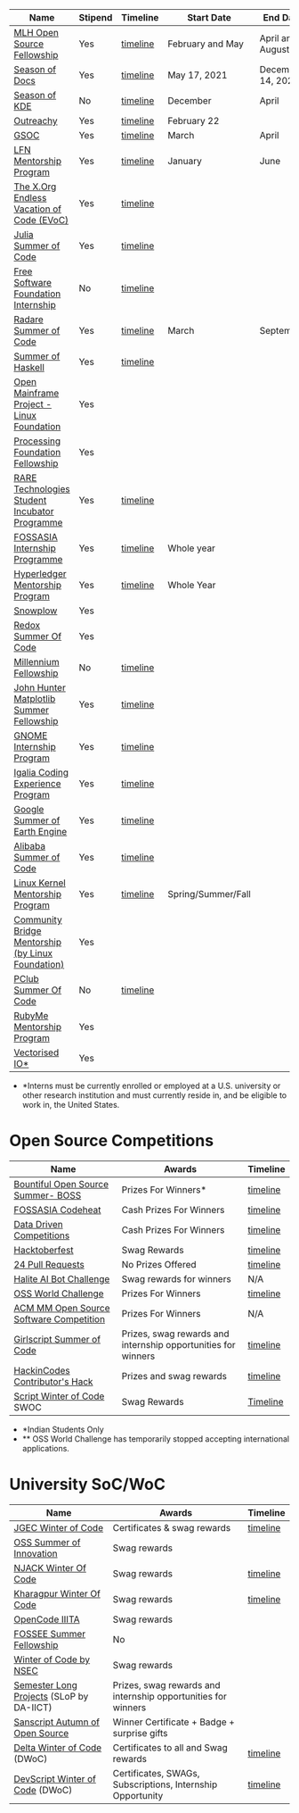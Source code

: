 | Name                                    | Stipend | Timeline            | Start Date                         | End Date                     |
|-----------------------------------------|-------------|-----------------|------------------------------------------------|----------------------------------------------------|
| [MLH Open Source Fellowship](https://fellowship.mlh.io/) | Yes | [timeline](https://fellowship.mlh.io/programs/open-source) |February and May |April and August | 
| [Season of Docs](https://developers.google.com/season-of-docs/) | Yes | [timeline](https://developers.google.com/season-of-docs/docs/timeline) | May 17, 2021| December 14, 2021|
| [Season of KDE](https://season.kde.org) | No      | [timeline](https://season.kde.org/) | December | April |
| [Outreachy](https://www.gnome.org/outreachy/) | Yes | [timeline](https://www.gnome.org/outreachy/) | February 22 | 
| [GSOC](https://developers.google.com/open-source/gsoc/) | Yes | [timeline](https://summerofcode.withgoogle.com/how-it-works/#timeline)      | March | April |
| [LFN Mentorship Program](https://wiki.lfnetworking.org/display/LN/LFN+Mentorship+Program) | Yes | [timeline](https://wiki.lfnetworking.org/display/LN/LFN+Mentorship+Program#LFNMentorshipProgram-2020ProgramTimeline*) | January | June |
| [The X.Org Endless Vacation of Code (EVoC)](https://www.x.org/wiki/XorgEVoC/)| Yes |[timeline](https://summerofcode.withgoogle.com/how-it-works/#timeline)     |
| [Julia Summer of Code](https://julialang.org/jsoc)|Yes|[timeline](https://julialang.org/jsoc/guidelines/)|
| [Free Software Foundation Internship](https://www.fsf.org/volunteer/internships) | No|[timeline](https://www.outreachy.org/)  |
| [Radare Summer of Code](https://rada.re/gsoc/2020/) | Yes | [timeline](https://rada.re/gsoc/2020/) | March | September | 
| [Summer of Haskell](https://summer.haskell.org/) | Yes |    [timeline](https://developers.google.com/open-source/gsoc/timeline)   |
| [Open Mainframe Project - Linux Foundation](https://www.openmainframeproject.org/projects/internship-program) | Yes |  |
| [Processing Foundation Fellowship](https://processingfoundation.org/fellowships/) | Yes |  |
| [RARE Technologies Student Incubator Programme](https://rare-technologies.com/incubator/#details) | Yes | [timeline](https://rare-technologies.com/incubator/#details)    |
| [FOSSASIA Internship Programme]( https://fossasia.org/internship) | Yes | [timeline](https://fossasia.org/internship)     | Whole year |
| [Hyperledger Mentorship Program](https://wiki.hyperledger.org/display/INTERN/How+to+Apply) | Yes | [timeline](https://wiki.hyperledger.org/display/INTERN/How+to+Apply) | Whole Year |
| [Snowplow](https://snowplowanalytics.com/company/careers/?gh_jid=1107068) | Yes |  |
| [Redox Summer Of Code](https://www.redox-os.org/rsoc/)| Yes |     |
| [Millennium Fellowship](https://www.millenniumfellows.org/)|No|[timeline](https://www.millenniumfellows.org/fellowship)| 
| [John Hunter Matplotlib Summer Fellowship](https://www.numfocus.org/programs/john-hunter-technology-fellowship)| Yes | [timeline](https://numfocus.org/programs/john-hunter-technology-fellowship) |
| [GNOME Internship Program](https://wiki.gnome.org/Internships)| Yes |[timeline](https://wiki.gnome.org/Internships#Timeline)  |
| [Igalia Coding Experience Program](https://www.igalia.com/about-us/coding-experience)| Yes |[timeline](https://www.igalia.com/about-us/coding-experience) |
| [Google Summer of Earth Engine](https://sites.google.com/view/summerofearthengine/home) | Yes |[timeline](https://sites.google.com/view/summerofearthengine/timeline) |
| [Alibaba Summer of Code](https://developer.aliyun.com/special/summerofcode2019en) | Yes | [timeline](https://developer.aliyun.com/special/summerofcode2019en) |
| [Linux Kernel Mentorship Program](https://wiki.linuxfoundation.org/lkmp)  | Yes  |   [timeline](https://wiki.linuxfoundation.org/lkmp/lkmp_schedule)  | Spring/Summer/Fall |
| [Community Bridge Mentorship (by Linux Foundation)](https://people.communitybridge.org/)  | Yes |  |
| [PClub Summer Of Code](https://www.pclubsummerofcode.in/) | No | [timeline](https://www.pclubsummerofcode.in/static/mentors/img/PSoC_Mentee_Manual.pdf)|
| [RubyMe Mentorship Program](https://rubyme.org/) | Yes | |
| [Vectorised IO*](https://vectorized.io/scholarship/) | Yes | |

* *Interns must be currently enrolled or employed at a U.S. university or other research institution and must currently reside in, and be eligible to work in, the United States.<br>


# Open Source Competitions


| Name                                                                                 | Awards                  				       | Timeline                                                            |
|--------------------------------------------------------------------------------------|---------------------------------------------------------------|---------------------------------------------------------------------|
| [Bountiful Open Source Summer- BOSS](https://lab.codingblocks.com/boss)              | Prizes For Winners*     				       | [timeline](https://lab.codingblocks.com/boss#rules-and-eligibility) |
| [FOSSASIA Codeheat](https://codeheat.org/)                                           | Cash Prizes For Winners 				       | [timeline](https://codeheat.org/#timeline)                          |
| [Data Driven Competitions](https://www.drivendata.org/competitions)                  | Cash Prizes For Winners 				       | [timeline](https://www.drivendata.org/competitions/)                |
| [Hacktoberfest](https://hacktoberfest.digitalocean.com/)                             | Swag Rewards            				       | [timeline](https://hacktoberfest.digitalocean.com/details)	     |
| [24 Pull Requests](https://24pullrequests.com/)                                      | No Prizes Offered       				       | [timeline](https://24pullrequests.com/about) 		             |
| [Halite AI Bot Challenge](https://halite.io/)                                        | Swag rewards for winners                                      | N/A                                                                 |
| [OSS World Challenge](https://www.oss.kr/en_oss_world_challenage)                    | Prizes For Winners                                            | [timeline](https://www.oss.kr/en_oss_world_challenage#period)       |
| [ACM MM Open Source Software Competition](http://sigmm.org/Resources/software/ossc) | Prizes For Winners                                            | N/A                                                                 |
| [Girlscript Summer of Code](https://gssoc.girlscript.tech/)                                      | Prizes, swag rewards and internship opportunities for winners | [timeline](https://gssoc.girlscript.tech/schedule.html)           |
| [HackinCodes Contributor's Hack](https://hakincodes.tech/)                           | Prizes and swag rewards                                       | [timeline](https://hakincodes.tech/ch20.html)           |
| [Script Winter of Code](https://swoc.tech/) SWOC                                      | Swag Rewards | [Timeline](https://swoc.tech/) |

* *Indian Students Only
* ** OSS World Challenge has temporarily stopped accepting international applications.

# University SoC/WoC

| Name                                    | Awards             | Timeline   |
|-----------------------------------------|----------------------------------- |--------------|
| [JGEC Winter of Code](https://jwoc2k20.tech/) | Certificates & swag rewards  | [timeline](https://jwoc2k20.tech/#timeline)
| [OSS Summer of Innovation](https://oss2019.github.io/SoI.html) | Swag rewards|  |
| [NJACK Winter Of Code](https://njackwinterofcode.github.io/) | Swag rewards| [timeline](https://njackwinterofcode.github.io/)|
| [Kharagpur Winter Of Code](https://kwoc.kossiitkgp.org/) | Swag rewards|  [timeline](https://kwoc.kossiitkgp.org/#tline)|
| [OpenCode IIITA](https://opencodeiiita.github.io/) | Swag rewards|  |
| [FOSSEE Summer Fellowship](https://fossee.in/) | No |   |
| [Winter of Code by NSEC](https://winterofcode.com/) | Swag rewards|  |
| [Semester Long Projects](https://slop.dscdaiict.in/) (SLoP by DA-IICT) | Prizes, swag rewards and internship opportunities for winners|  |
| [Sanscript Autumn of Open Source](https://aos.sanscript.tech/) | Winner Certificate + Badge + surprise gifts|  |
| [Delta Winter of Code](https://dwoc.io/) (DWoC) | Certificates to all and Swag rewards| [timeline](https://dwoc.io/)|
| [DevScript Winter of Code](https://devscript.tech/woc/) (DWoC) | Certificates, SWAGs, Subscriptions, Internship Opportunity| [timeline](https://devscript.tech/woc/)|

